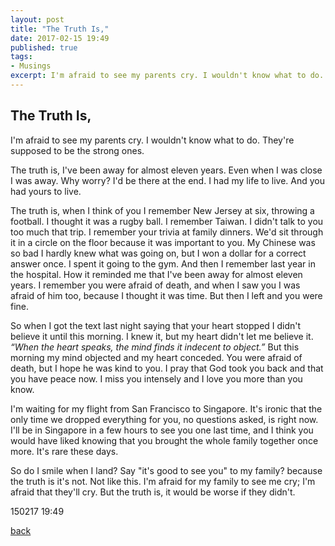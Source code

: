 ```yaml
---
layout: post
title: "The Truth Is,"
date: 2017-02-15 19:49
published: true
tags:
- Musings
excerpt: I'm afraid to see my parents cry. I wouldn't know what to do. They're supposed to be the strong ones....
---
```


## [](#header-2)The Truth Is,

I'm afraid to see my parents cry. I wouldn't know what to do. They're supposed to be the strong ones.

The truth is, I've been away for almost eleven years. Even when I was close I was away. Why worry? I'd be there at the end. I had my life to live. And you had yours to live.

The truth is, when I think of you I remember New Jersey at six, throwing a football. I thought it was a rugby ball. I remember Taiwan. I didn't talk to you too much that trip. I remember your trivia at family dinners. We'd sit through it in a circle on the floor because it was important to you. My Chinese was so bad I hardly knew what was going on, but I won a dollar for a correct answer once. I spent it going to the gym. And then I remember last year in the hospital. How it reminded me that I've been away for almost eleven years. I remember you were afraid of death, and when I saw you I was afraid of him too, because I thought it was time. But then I left and you were fine.

So when I got the text last night saying that your heart stopped I didn't believe it until this morning. I knew it, but my heart didn't let me believe it. _“When the heart speaks, the mind finds it indecent to object.”_ But this morning my mind objected and my heart conceded. You were afraid of death, but I hope he was kind to you. I pray that God took you back and that you have peace now. I miss you intensely and I love you more than you know.

I'm waiting for my flight from San Francisco to Singapore. It's ironic that the only time we dropped everything for you, no questions asked, is right now. I'll be in Singapore in a few hours to see you one last time, and I think you would have liked knowing that you brought the whole family together once more. It's rare these days.

So do I smile when I land? Say "it's good to see you" to my family? because the truth is it's not. Not like this. I'm afraid for my family to see me cry; I'm afraid that they'll cry. But the truth is, it would be worse if they didn't.

150217 19:49

[back](/index)
